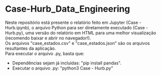 # Case-Hurb_Data_Engineering

Neste repositório está presente o relatório feito em Jupyter (Case - Hurb.ipynb), o arquivo Python para ser diretamente executado (Case - Hurb.py), 
uma versão do relatório em HTML para uma melhor visualização (recomendo baixar e abrir no navegador!).
<br>
Os arquivos "case_estados.csv" e "case_estados.json" são os arquivos resultantes da aplicação.
<br>
Para executar o arquivo .py, basta que:
- Dependências sejam já incluidas: "pip install pandas".
- Executar o arquivo .py: "python3 Case - Hurb.py"
<br>
